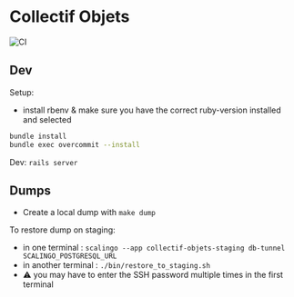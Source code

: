 # Collectif Objets

![CI](https://github.com/adipasquale/collectif-objets/actions/workflows/ci.yml/badge.svg)

## Dev

Setup:

- install rbenv & make sure you have the correct ruby-version installed and selected

```sh
bundle install
bundle exec overcommit --install
```

Dev: `rails server`


## Dumps

- Create a local dump with `make dump`

To restore dump on staging:

- in one terminal : `scalingo --app collectif-objets-staging db-tunnel SCALINGO_POSTGRESQL_URL`
- in another terminal : `./bin/restore_to_staging.sh`
- ⚠️ you may have to enter the SSH password multiple times in the first terminal

